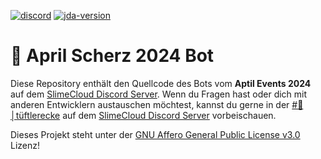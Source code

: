 [![discord](https://img.shields.io/discord/1077255218728796192?label=slimecloud&style=plastic)](https://discord.gg/slimecloud)
[![jda-version](https://img.shields.io/badge/JDA--Version-5.0.0--beta.18-blue?style=plastic)](https://github.com/DV8FromTheWorld/JDA/releases/tag/v5.0.0-beta.18)

# 👋 April Scherz 2024 Bot

Diese Repository enthält den Quellcode des Bots vom **Aptil Events 2024** auf dem [SlimeCloud Discord Server](https://discord.gg/slimecloud).
Wenn du Fragen hast oder dich mit anderen Entwicklern austauschen möchtest, kannst du gerne in
der [#👾│tüftlerecke](https://discord.com/channels/1077255218728796192/1098707158750724186) auf
dem [SlimeCloud Discord Server](https://discord.gg/slimecloud) vorbeischauen.

Dieses Projekt steht unter der [GNU Affero General Public License v3.0](https://github.com/SlimeCloud/template-bot/blob/master/LICENSE.md) Lizenz!
